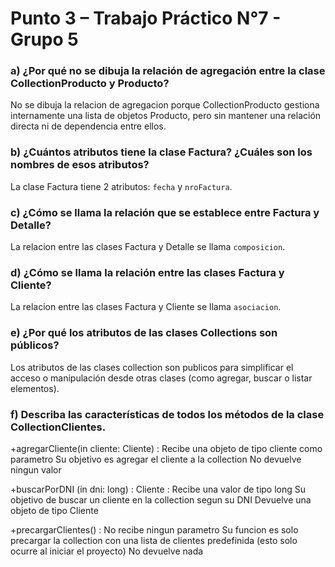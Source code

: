 # Punto 3 – Trabajo Práctico N°7 - Grupo 5

### a) ¿Por qué no se dibuja la relación de agregación entre la clase CollectionProducto y Producto?
No se dibuja la relacion de agregacion porque CollectionProducto gestiona internamente una lista de objetos Producto, pero sin mantener una relación directa ni de dependencia entre ellos.

### b) ¿Cuántos atributos tiene la clase Factura? ¿Cuáles son los nombres de esos atributos?
La clase Factura tiene 2 atributos: `fecha` y `nroFactura`.

### c) ¿Cómo se llama la relación que se establece entre Factura y Detalle?
La relacion entre las clases Factura y Detalle se llama `composicion`.

### d) ¿Cómo se llama la relación entre las clases Factura y Cliente?
La relacion entre las clases Factura y Cliente se llama `asociacion`.

### e) ¿Por qué los atributos de las clases Collections son públicos?
Los atributos de las clases collection son publicos para simplificar el acceso o manipulación desde otras clases (como agregar, buscar o listar elementos).

### f) Describa las características de todos los métodos de la clase CollectionClientes.
+agregarCliente(in cliente: Cliente) :
Recibe una objeto de tipo cliente como parametro 
Su objetivo es agregar el cliente a la collection
No devuelve ningun valor

+buscarPorDNI (in dni: long) : Cliente :
Recibe una valor de tipo long 
Su objetivo de buscar un cliente en la collection segun su DNI
Devuelve una objeto de tipo Cliente

+precargarClientes() :
No recibe ningun parametro
Su funcion es solo precargar la collection con una lista de clientes predefinida (esto solo ocurre al iniciar el proyecto)
No devuelve nada
